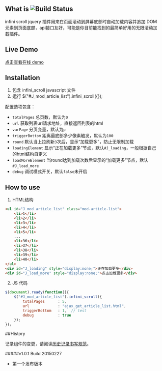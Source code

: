 ## What is ![Build Status](https://secure.travis-ci.org/jshttp/cookie.svg?branch=master)

infini scroll jquery 插件用来在页面滚动到屏幕底部时自动加载内容并追加 DOM 元素到页面底部，api接口友好，可能是你目前能找到的最简单好用的无限滚动加载插件。

## Live Demo
[点击查看在线 demo](http://csspower.fanrong33.com/csspower/javascript/infini_scroll/index.html)

## Installation

1. 包含 infini_scroll javascript 文件
2. 运行 $("#J_mod_article_list").infini_scroll({});

配置选项包含：

* `totalPages`     总页数，默认为`0`
* `url`            获取列表url请求地址，直接返回列表的html
* `varPage`        分页变量，默认为`p`
* `triggerBottom`  距离最底部多少像素触发，默认为`100`
* `round`          默认当上拉刷新`3`次后，显示“加载更多”，防止无限制加载
* `loadingElement` 显示“正在加载更多”节点，默认`#J_loading`，一般根据自己的html结构自定义
* `loadMoreElement` 当round达到加载次数后显示的“加载更多”节点，默认`#J_load_more`
* `debug`          调试模式开关，默认`false`未开启

## How to use

1. HTML结构
``` html
<ul id="J_mod_article_list" class="mod-article-list">
    <li>1</li>
    <li>2</li>
    <li>3</li>
    <li>4</li>
    <li>5</li>
    ...
    <li>36</li>
    <li>37</li>
    <li>38</li>
    <li>39</li>
    <li>40</li>
</ul>
<div id="J_loading" style="display:none;">正在加载更多</div>
<div id="J_load_more" style="display:none;">点击加载更多</div>
```
2. JS 代码
``` javascript
$(document).ready(function(){
    $("#J_mod_article_list").infini_scroll({
        totalPages      : 5,
        url             : "ajax_get_article_list.html",
        triggerBottom   : 1,  // test
        debug           : true
    });
});
```

##History

记录组件的变更，请阅读[历史记录书写规范](http://csspower.sinaapp.com/rule.php#history)。

#####v1.0.1 Build 20150227

* 第一个发布版本

